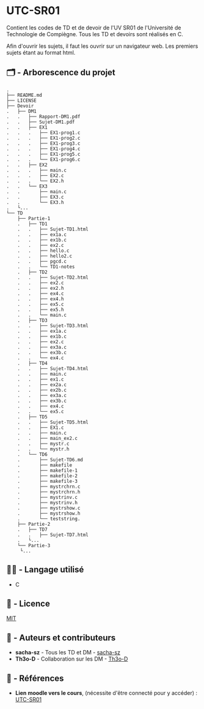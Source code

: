 # UTC-SR01

Contient les codes de TD et de devoir de l'UV SR01 de l'Université de Technologie de Compiègne.
Tous les TD et devoirs sont réalisés en C.

Afin d'ouvrir les sujets, il faut les ouvrir sur un navigateur web.
Les premiers sujets étant au format html.


## :card_index_dividers: - Arborescence du projet

```
.
├── README.md
├── LICENSE
├── Devoir
.   ├── DM1
.   .   ├── Rapport-DM1.pdf
.   .   ├── Sujet-DM1.pdf
.   .   ├── EX1
.   .   .   ├── EX1-prog1.c
.   .   .   ├── EX1-prog2.c
.   .   .   ├── EX1-prog3.c
.   .   .   ├── EX1-prog4.c
.   .   .   ├── EX1-prog5.c
.   .   .   └── EX1-prog6.c
.   .   ├── EX2
.   .   .   ├── main.c
.   .   .   ├── EX2.c
.   .   .   └── EX2.h
.   .   └── EX3
.   .       ├── main.c
.   .       ├── EX3.c
.   .       └── EX3.h
.   └...
└── TD
    ├── Partie-1
    .   ├── TD1
    .   .   ├── Sujet-TD1.html
    .   .   ├── ex1a.c
    .   .   ├── ex1b.c
    .   .   ├── ex2.c
    .   .   ├── hello.c
    .   .   ├── hello2.c
    .   .   ├── pgcd.c
    .   .   └── TD1-notes
    .   ├── TD2
    .   .   ├── Sujet-TD2.html
    .   .   ├── ex2.c
    .   .   ├── ex2.h
    .   .   ├── ex4.c
    .   .   ├── ex4.h
    .   .   ├── ex5.c
    .   .   ├── ex5.h
    .   .   └── main.c
    .   ├── TD3
    .   .   ├── Sujet-TD3.html
    .   .   ├── ex1a.c
    .   .   ├── ex1b.c
    .   .   ├── ex2.c
    .   .   ├── ex3a.c
    .   .   ├── ex3b.c
    .   .   └── ex4.c
    .   ├── TD4
    .   .   ├── Sujet-TD4.html
    .   .   ├── main.c
    .   .   ├── ex1.c
    .   .   ├── ex2a.c
    .   .   ├── ex2b.c
    .   .   ├── ex3a.c
    .   .   ├── ex3b.c
    .   .   ├── ex4.c
    .   .   └── ex5.c
    .   ├── TD5
    .   .   ├── Sujet-TD5.html
    .   .   ├── EX1.c
    .   .   ├── main.c
    .   .   ├── main_ex2.c
    .   .   ├── mystr.c
    .   .   └── mystr.h
    .   └── TD6
    .       ├── Sujet-TD6.md
    .       ├── makefile
    .       ├── makefile-1
    .       ├── makefile-2
    .       ├── makefile-3
    .       ├── mystrchrn.c
    .       ├── mystrchrn.h
    .       ├── mystrinv.c
    .       ├── mystrinv.h
    .       ├── mystrshow.c
    .       ├── mystrshow.h
    .       └── teststring.
    ├── Partie-2
    .   ├── TD7
    .   .   ├── Sujet-TD7.html
    .   └...
    └── Partie-3
     └...
```
## :technologist: - Langage utilisé
- C

## :memo: - Licence

[MIT](LICENSE)

## :notebook_with_decorative_cover: - Auteurs et contributeurs

-   **sacha-sz** - Tous les TD et DM - [sacha-sz](https://github.com/sacha-sz/)
-  **Th3o-D**  - Collaboration sur les DM - [Th3o-D](https://github.com/Th3o-D/)

## :bookmark_tabs: - Références
- **Lien moodle vers le cours**, (nécessite d'être connecté pour y accéder) : [UTC-SR01](https://moodle.utc.fr/course/view.php?name=SR01)

